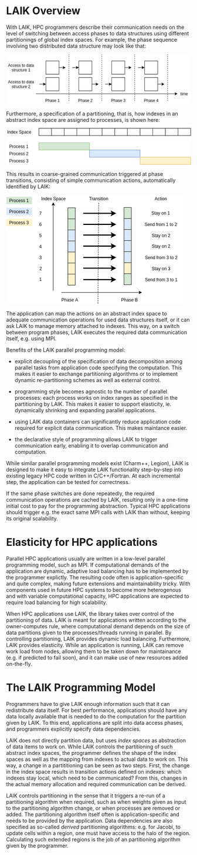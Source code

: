 # LAIK Overview

With LAIK, HPC programmers describe their communication needs on
the level of switching between access phases to data structures
using different partitionings of global index spaces. For example,
the phase sequence involving two distributed data structure may
look like that:

![phases](figs/phases.png)

Furthermore, a specification of a partitioning, that is, how indexes
in an abstract index space are assigned to processes, is shown here:

![phases](figs/part1.png)

This results in coarse-grained communication triggered at phase
transitions, consisting of simple communication actions, automatically
identified by LAIK:

![transition](figs/transition1.png)

The application can map the actions on an abstract index space
to adequate communication operations for used data structures
itself, or it can ask LAIK to manage memory attached to indexes.
This way, on a switch between program phases, LAIK executes
the required data communication itself, e.g. using MPI.

Benefits of the LAIK parallel programming model:

* explicit decoupling of the specification of data decomposition
  among parallel tasks from application code specifying the computation.
  This makes it easier to exchange partitioning algorithms or to
  implement dynamic re-partitioning schemes as well as external control.

* programming style becomes agnostic to the number of parallel processes:
  each process works on index ranges as specified in the partitioning
  by LAIK. This makes it easier to support elasticity, ie. dynamically
  shrinking and expanding parallel applications.

* using LAIK data containers can significantly reduce application code
  required for explicit data communication. This makes maintance easier.

* the declarative style of programming allows LAIK to trigger communication
  early, enabling it to overlap communication and computation.

While similar parallel programming models exist (Charm++, Legion), LAIK
is designed to make it easy to integrate LAIK functionality step-by-step
into existing legacy HPC code written in C/C++/Fortran. At each incremental
step, the application can be tested for correctness.

If the same phase switches are done repeatedly, the required communication
operations are cached by LAIK, resulting only in a one-time initial cost
to pay for the programming abstraction. Typical HPC applications should trigger
e.g. the exact same MPI calls with LAIK than without, keeping its original
scalability.

# Elasticity for HPC applications

Parallel HPC applications usually are written in a low-level parallel programming model, such as MPI. If computational demands of the application are dynamic, adaptive load balancing has to be implemented by the programmer explictly. The resulting code often is application-specific and quite complex, making future extensions and maintainability tricky. With components used in future HPC systems to become more heterogenous and with variable computational capacity, HPC applications are expected to require load balancing for high scalability.

When HPC applications use LAIK, the library takes over control of the partitioning of data. LAIK is meant for applications written according to the owner-computes rule, where computational demand depends on the size of data partitions given to the processes/threads running in parallel. By controlling partitioning, LAIK provides dynamic load balancing. Furthermore, LAIK provides elasticity. While an application is running, LAIK can remove work load from nodes, allowing them to be taken down for maintainance (e.g. if predicted to fail soon), and it can make use of new resources added on-the-fly.

# The LAIK Programming Model

Programmers have to give LAIK enough information such that it can redistribute data itself. For best performance, applications should have any data locally available that is needed to do the computation for the partition given by LAIK. To this end, applications are split into data access phases, and programmers explicitly specify data dependencies.

LAIK does not directly partition data, but uses *index spaces* as abstraction of data items to work on. While LAIK controls the partitioning of such abstract index spaces, the programmer defines the shape of the index spaces as well as the mapping from indexes to actual data to work on. This way, a change in a partititioning can be seen as two steps. First, the change in the index space results in transition actions defined on indexes: which indexes stay local, which need to be communicated? From this, changes in the actual memory allocation and required communication can be derived.

LAIK controls partitioning in the sense that it triggers a re-run of a partitioning algorithm when required, such as when weights given as input to the partitioning algorithm change, or when processes are removed or added. The partitioning algorithm itself often is application-specific and needs to be provided by the application. Data dependencies are also specified as so-called *derived* partitioning algorithms: e.g. for Jacobi, to update cells within a region, one must have access to the halo of the region. Calculating such extended regions is the job of an partitioning algorithm given by the programmer.
